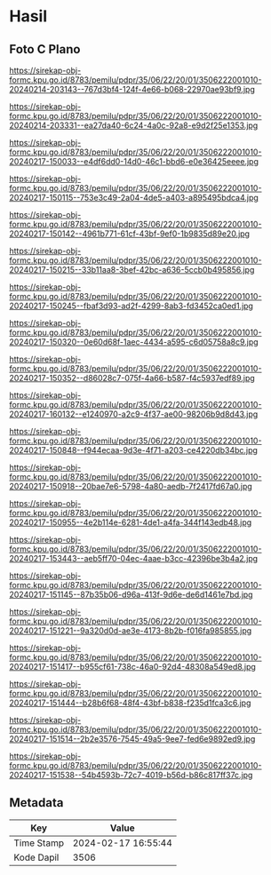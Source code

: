 # Hasil

## Foto C Plano

https://sirekap-obj-formc.kpu.go.id/8783/pemilu/pdpr/35/06/22/20/01/3506222001010-20240214-203143--767d3bf4-124f-4e66-b068-22970ae93bf9.jpg

https://sirekap-obj-formc.kpu.go.id/8783/pemilu/pdpr/35/06/22/20/01/3506222001010-20240214-203331--ea27da40-6c24-4a0c-92a8-e9d2f25e1353.jpg

https://sirekap-obj-formc.kpu.go.id/8783/pemilu/pdpr/35/06/22/20/01/3506222001010-20240217-150033--e4df6dd0-14d0-46c1-bbd6-e0e36425eeee.jpg

https://sirekap-obj-formc.kpu.go.id/8783/pemilu/pdpr/35/06/22/20/01/3506222001010-20240217-150115--753e3c49-2a04-4de5-a403-a895495bdca4.jpg

https://sirekap-obj-formc.kpu.go.id/8783/pemilu/pdpr/35/06/22/20/01/3506222001010-20240217-150142--4961b771-61cf-43bf-9ef0-1b9835d89e20.jpg

https://sirekap-obj-formc.kpu.go.id/8783/pemilu/pdpr/35/06/22/20/01/3506222001010-20240217-150215--33b11aa8-3bef-42bc-a636-5ccb0b495856.jpg

https://sirekap-obj-formc.kpu.go.id/8783/pemilu/pdpr/35/06/22/20/01/3506222001010-20240217-150245--fbaf3d93-ad2f-4299-8ab3-fd3452ca0ed1.jpg

https://sirekap-obj-formc.kpu.go.id/8783/pemilu/pdpr/35/06/22/20/01/3506222001010-20240217-150320--0e60d68f-1aec-4434-a595-c6d05758a8c9.jpg

https://sirekap-obj-formc.kpu.go.id/8783/pemilu/pdpr/35/06/22/20/01/3506222001010-20240217-150352--d86028c7-075f-4a66-b587-f4c5937edf89.jpg

https://sirekap-obj-formc.kpu.go.id/8783/pemilu/pdpr/35/06/22/20/01/3506222001010-20240217-160132--e1240970-a2c9-4f37-ae00-98206b9d8d43.jpg

https://sirekap-obj-formc.kpu.go.id/8783/pemilu/pdpr/35/06/22/20/01/3506222001010-20240217-150848--f944ecaa-9d3e-4f71-a203-ce4220db34bc.jpg

https://sirekap-obj-formc.kpu.go.id/8783/pemilu/pdpr/35/06/22/20/01/3506222001010-20240217-150918--20bae7e6-5798-4a80-aedb-7f2417fd67a0.jpg

https://sirekap-obj-formc.kpu.go.id/8783/pemilu/pdpr/35/06/22/20/01/3506222001010-20240217-150955--4e2b114e-6281-4de1-a4fa-344f143edb48.jpg

https://sirekap-obj-formc.kpu.go.id/8783/pemilu/pdpr/35/06/22/20/01/3506222001010-20240217-153443--aeb5ff70-04ec-4aae-b3cc-42396be3b4a2.jpg

https://sirekap-obj-formc.kpu.go.id/8783/pemilu/pdpr/35/06/22/20/01/3506222001010-20240217-151145--87b35b06-d96a-413f-9d6e-de6d1461e7bd.jpg

https://sirekap-obj-formc.kpu.go.id/8783/pemilu/pdpr/35/06/22/20/01/3506222001010-20240217-151221--9a320d0d-ae3e-4173-8b2b-f016fa985855.jpg

https://sirekap-obj-formc.kpu.go.id/8783/pemilu/pdpr/35/06/22/20/01/3506222001010-20240217-151417--b955cf61-738c-46a0-92d4-48308a549ed8.jpg

https://sirekap-obj-formc.kpu.go.id/8783/pemilu/pdpr/35/06/22/20/01/3506222001010-20240217-151444--b28b6f68-48f4-43bf-b838-f235d1fca3c6.jpg

https://sirekap-obj-formc.kpu.go.id/8783/pemilu/pdpr/35/06/22/20/01/3506222001010-20240217-151514--2b2e3576-7545-49a5-9ee7-fed6e9892ed9.jpg

https://sirekap-obj-formc.kpu.go.id/8783/pemilu/pdpr/35/06/22/20/01/3506222001010-20240217-151538--54b4593b-72c7-4019-b56d-b86c817ff37c.jpg


## Metadata

| Key        | Value               |
| ---------- | ------------------- |
| Time Stamp | 2024-02-17 16:55:44 |
| Kode Dapil | 3506                |



